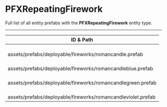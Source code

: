 # PFXRepeatingFirework
Full list of all <Badge type="warning" text="4"/> entity prefabs with the **PFXRepeatingFirework** entity type.

---
| ID & Path |
| --- |
| <a href="#1410649145"><Badge id="1410649145" type="tip" text="#"/></a> <Badge type="tip" text="1410649145"/> <Badge type="info" text="Rust.PropRenderer"/> <Badge type="info" text="GroundWatch"/> <Badge type="info" text="DestroyOnGroundMissing"/> <Badge type="info" text="Deployable"/> <Badge type="info" text="Construction"/> <Badge type="info" text="DeployableDecay"/> <Badge type="info" text="RealmedRemove"/> <br> assets/prefabs/deployable/fireworks/romancandle.prefab |
| <a href="#3989759960"><Badge id="3989759960" type="tip" text="#"/></a> <Badge type="tip" text="3989759960"/> <Badge type="info" text="Rust.PropRenderer"/> <Badge type="info" text="GroundWatch"/> <Badge type="info" text="DestroyOnGroundMissing"/> <Badge type="info" text="Deployable"/> <Badge type="info" text="Construction"/> <Badge type="info" text="DeployableDecay"/> <Badge type="info" text="RealmedRemove"/> <br> assets/prefabs/deployable/fireworks/romancandleblue.prefab |
| <a href="#1833523633"><Badge id="1833523633" type="tip" text="#"/></a> <Badge type="tip" text="1833523633"/> <Badge type="info" text="Rust.PropRenderer"/> <Badge type="info" text="GroundWatch"/> <Badge type="info" text="DestroyOnGroundMissing"/> <Badge type="info" text="Deployable"/> <Badge type="info" text="Construction"/> <Badge type="info" text="DeployableDecay"/> <Badge type="info" text="RealmedRemove"/> <br> assets/prefabs/deployable/fireworks/romancandlegreen.prefab |
| <a href="#4013199910"><Badge id="4013199910" type="tip" text="#"/></a> <Badge type="tip" text="4013199910"/> <Badge type="info" text="Rust.PropRenderer"/> <Badge type="info" text="GroundWatch"/> <Badge type="info" text="DestroyOnGroundMissing"/> <Badge type="info" text="Deployable"/> <Badge type="info" text="Construction"/> <Badge type="info" text="DeployableDecay"/> <Badge type="info" text="RealmedRemove"/> <br> assets/prefabs/deployable/fireworks/romancandleviolet.prefab |
